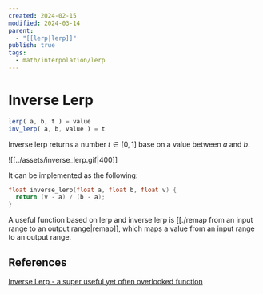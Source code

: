 ```yaml
---
created: 2024-02-15
modified: 2024-03-14
parent:
  - "[[lerp|lerp]]"
publish: true
tags:
  - math/interpolation/lerp
---
```

# Inverse Lerp

```js
lerp( a, b, t ) = value
inv_lerp( a, b, value ) = t
```
Inverse lerp returns a number $t \in [0, 1]$ base on a value between $a$ and $b$. 

![[../assets/inverse_lerp.gif|400]]

It can be implemented as the following:
```cpp
float inverse_lerp(float a, float b, float v) {
  return (v - a) / (b - a);
}
```

A useful function based on lerp and inverse lerp is [[./remap from an input range to an output range|remap]], which maps a value from an input range to an output range.
## References
[Inverse Lerp - a super useful yet often overlooked function](https://gamedev.net/tutorials/programming/general-and-gameplay-programming/inverse-lerp-a-super-useful-yet-often-overlooked-function-r5230/)